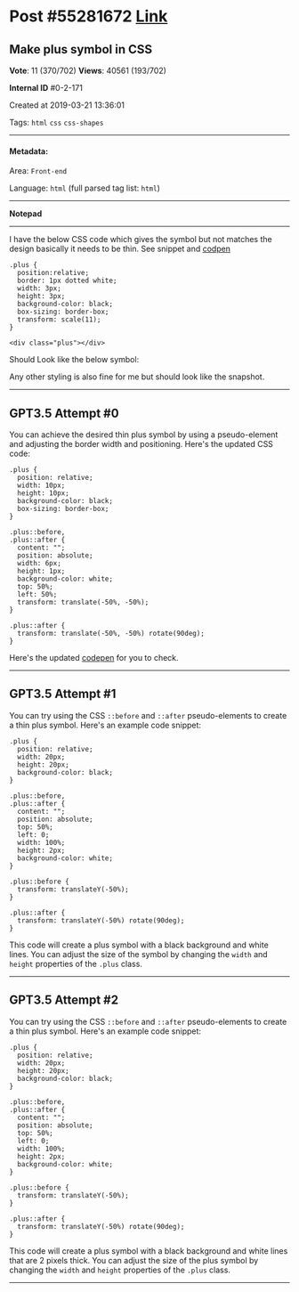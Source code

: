 
# Post \#55281672 [Link](https://stackoverflow.com/questions/55281672/)

## Make plus symbol in CSS

**Vote**: 11 (370/702) **Views**: 40561 (193/702) 

**Internal ID** \#0-2-171

Created at 2019-03-21 13:36:01

Tags: `html` `css` `css-shapes`

----------

#### Metadata:

Area: `Front-end`

Language: `html` (full parsed tag list: `html`)

----------

**Notepad**


----------

I have the below CSS code which gives the  symbol but not matches the design basically it needs to be thin. See snippet and [codpen](https://codepen.io/anon/pen/ywQOqQ)

```
.plus {
  position:relative;
  border: 1px dotted white;
  width: 3px;
  height: 3px;
  background-color: black;
  box-sizing: border-box;
  transform: scale(11);
}
```
```
<div class="plus"></div>
```



Should Look like the below symbol: [](https://i.stack.imgur.com/Uc3zT.png)

Any other styling is also fine for me but should look like the snapshot.


----------
        
## GPT3.5 Attempt \#0

You can achieve the desired thin plus symbol by using a pseudo-element and adjusting the border width and positioning. Here's the updated CSS code:

```
.plus {
  position: relative;
  width: 10px;
  height: 10px;
  background-color: black;
  box-sizing: border-box;
}

.plus::before,
.plus::after {
  content: "";
  position: absolute;
  width: 6px;
  height: 1px;
  background-color: white;
  top: 50%;
  left: 50%;
  transform: translate(-50%, -50%);
}

.plus::after {
  transform: translate(-50%, -50%) rotate(90deg);
}

```

Here's the updated [codepen](https://codepen.io/anon/pen/OGZJyJ) for you to check.

--------

## GPT3.5 Attempt \#1

You can try using the CSS `::before` and `::after` pseudo-elements to create a thin plus symbol. Here's an example code snippet:

```
.plus {
  position: relative;
  width: 20px;
  height: 20px;
  background-color: black;
}

.plus::before,
.plus::after {
  content: "";
  position: absolute;
  top: 50%;
  left: 0;
  width: 100%;
  height: 2px;
  background-color: white;
}

.plus::before {
  transform: translateY(-50%);
}

.plus::after {
  transform: translateY(-50%) rotate(90deg);
}
```

This code will create a plus symbol with a black background and white lines. You can adjust the size of the symbol by changing the `width` and `height` properties of the `.plus` class.

--------

## GPT3.5 Attempt \#2

You can try using the CSS `::before` and `::after` pseudo-elements to create a thin plus symbol. Here's an example code snippet:

```
.plus {
  position: relative;
  width: 20px;
  height: 20px;
  background-color: black;
}

.plus::before,
.plus::after {
  content: "";
  position: absolute;
  top: 50%;
  left: 0;
  width: 100%;
  height: 2px;
  background-color: white;
}

.plus::before {
  transform: translateY(-50%);
}

.plus::after {
  transform: translateY(-50%) rotate(90deg);
}
```

This code will create a plus symbol with a black background and white lines that are 2 pixels thick. You can adjust the size of the plus symbol by changing the `width` and `height` properties of the `.plus` class.

--------
